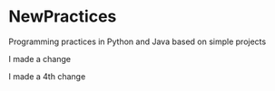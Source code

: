 # NewPractices
Programming practices in Python and Java based on simple projects

I made a change

I made a 4th change
